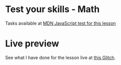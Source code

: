 # Test your skills - Math

Tasks available at [MDN JavaScript test for this lesson](https://developer.mozilla.org/en-US/docs/Learn/JavaScript/Building_blocks/Test_your_skills:_Conditionals)

# Live preview

See what I have done for the lesson live at [this Glitch](https://titanium-slender-swim.glitch.me/JavaScript/Test%20your%20skills%20-%20Conditionals/).
